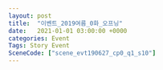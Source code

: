 ```yaml
---
layout: post
title:  "이벤트_2019여름_0화_오프닝"
date:   2021-01-01 03:00:00 +0000
categories: Event
Tags: Story Event
SceneCode: ["scene_evt190627_cp0_q1_s10"]
---
```

